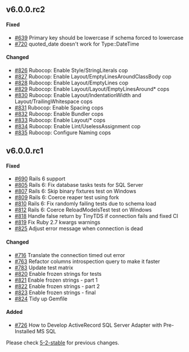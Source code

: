 ## v6.0.0.rc2

#### Fixed

- [#639](https://github.com/rails-sqlserver/activerecord-sqlserver-adapter/pull/639) Primary key should be lowercase if schema forced to lowercase
- [#720](https://github.com/rails-sqlserver/activerecord-sqlserver-adapter/pull/720) quoted_date doesn't work for Type::DateTime

#### Changed

- [#826](https://github.com/rails-sqlserver/activerecord-sqlserver-adapter/pull/826) Rubocop: Enable Style/StringLiterals cop
- [#827](https://github.com/rails-sqlserver/activerecord-sqlserver-adapter/pull/827) Rubocop: Enable Layout/EmptyLinesAroundClassBody cop
- [#828](https://github.com/rails-sqlserver/activerecord-sqlserver-adapter/pull/828) Rubocop: Enable Layout/EmptyLines cop
- [#829](https://github.com/rails-sqlserver/activerecord-sqlserver-adapter/pull/829) Rubocop: Enable Layout/Layout/EmptyLinesAround* cops
- [#830](https://github.com/rails-sqlserver/activerecord-sqlserver-adapter/pull/830) Rubocop: Enable Layout/IndentationWidth and Layout/TrailingWhitespace cops
- [#831](https://github.com/rails-sqlserver/activerecord-sqlserver-adapter/pull/831) Rubocop: Enable Spacing cops
- [#832](https://github.com/rails-sqlserver/activerecord-sqlserver-adapter/pull/832) Rubocop: Enable Bundler cops
- [#833](https://github.com/rails-sqlserver/activerecord-sqlserver-adapter/pull/833) Rubocop: Enable Layout/* cops
- [#834](https://github.com/rails-sqlserver/activerecord-sqlserver-adapter/pull/834) Rubocop: Enable Lint/UselessAssignment cop
- [#835](https://github.com/rails-sqlserver/activerecord-sqlserver-adapter/pull/835) Rubocop: Configure Naming cops

## v6.0.0.rc1

#### Fixed

- [#690](https://github.com/rails-sqlserver/activerecord-sqlserver-adapter/pull/690) Rails 6 support
- [#805](https://github.com/rails-sqlserver/activerecord-sqlserver-adapter/pull/805) Rails 6: Fix database tasks tests for SQL Server
- [#807](https://github.com/rails-sqlserver/activerecord-sqlserver-adapter/pull/807) Rails 6: Skip binary fixtures test on Windows
- [#809](https://github.com/rails-sqlserver/activerecord-sqlserver-adapter/pull/809) Rails 6: Coerce reaper test using fork
- [#810](https://github.com/rails-sqlserver/activerecord-sqlserver-adapter/pull/810) Rails 6: Fix randomly failing tests due to schema load
- [#812](https://github.com/rails-sqlserver/activerecord-sqlserver-adapter/pull/812) Rails 6: Coerce ReloadModelsTest test on Windows
- [#818](https://github.com/rails-sqlserver/activerecord-sqlserver-adapter/pull/818) Handle false return by TinyTDS if connection fails and fixed CI
- [#819](https://github.com/rails-sqlserver/activerecord-sqlserver-adapter/pull/819) Fix Ruby 2.7 kwargs warnings
- [#825](https://github.com/rails-sqlserver/activerecord-sqlserver-adapter/pull/825) Adjust error message when connection is dead

#### Changed

- [#716](https://github.com/rails-sqlserver/activerecord-sqlserver-adapter/pull/716) Translate the connection timed out error
- [#763](https://github.com/rails-sqlserver/activerecord-sqlserver-adapter/pull/763) Refactor columns introspection query to make it faster
- [#783](https://github.com/rails-sqlserver/activerecord-sqlserver-adapter/pull/783) Update test matrix
- [#820](https://github.com/rails-sqlserver/activerecord-sqlserver-adapter/pull/820) Enable frozen strings for tests
- [#821](https://github.com/rails-sqlserver/activerecord-sqlserver-adapter/pull/821) Enable frozen strings - part 1
- [#822](https://github.com/rails-sqlserver/activerecord-sqlserver-adapter/pull/822) Enable frozen strings - part 2
- [#823](https://github.com/rails-sqlserver/activerecord-sqlserver-adapter/pull/823) Enable frozen strings - final
- [#824](https://github.com/rails-sqlserver/activerecord-sqlserver-adapter/pull/824) Tidy up Gemfile

#### Added

- [#726](https://github.com/rails-sqlserver/activerecord-sqlserver-adapter/pull/726) How to Develop ActiveRecord SQL Server Adapter with Pre-Installed MS SQL

Please check [5-2-stable](https://github.com/rails-sqlserver/activerecord-sqlserver-adapter/blob/5-2-stable/CHANGELOG.md) for previous changes.
